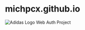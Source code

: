 # michpcx.github.io
![Adidas Logo](https://upload.wikimedia.org/wikipedia/commons/thumb/2/20/Adidas_Logo.svg/2000px-Adidas_Logo.svg.png)
Web Auth Project
